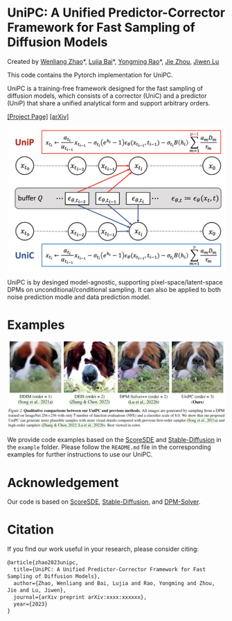 # UniPC: A Unified Predictor-Corrector Framework for Fast Sampling of Diffusion Models

Created by [Wenliang Zhao](https://wl-zhao.github.io/)\*, [Lujia Bai](https://openreview.net/profile?id=~Lujia_Bai1)*, [Yongming Rao](https://raoyongming.github.io/)\*, [Jie Zhou](https://scholar.google.com/citations?user=6a79aPwAAAAJ&hl=en&authuser=1), [Jiwen Lu](https://scholar.google.com/citations?user=TN8uDQoAAAAJ&hl=en&authuser=1)

This code contains the Pytorch implementation for UniPC.

UniPC is a training-free framework designed for the fast sampling of diffusion models, which consists of a corrector (UniC) and a predictor (UniP) that share a unified analytical form and support arbitrary orders.

[[Project Page]](https://unipc.ivg-research.xyz/) [[arXiv]](https://arxiv.org/abs/xxxx.xxxxx)

![intro](assets/intro.png)

UniPC is by desinged model-agnostic, supporting pixel-space/latent-space DPMs on unconditional/conditional sampling. It can also be applied to both noise prediction modle and data prediction model. 

# Examples

![demo](assets/demo.png)

We provide code examples based on the [ScoreSDE](https://github.com/yang-song/score_sde) and [Stable-Diffusion](https://github.com/CompVis/stable-diffusion) in the `example` folder. Please follow the `README.md` file in the corresponding examples for further instructions to use our UniPC.

# Acknowledgement

Our code is based on [ScoreSDE](https://github.com/yang-song/score_sde), [Stable-Diffusion](https://github.com/CompVis/stable-diffusion), and [DPM-Solver](https://github.com/LuChengTHU/dpm-solver).

# Citation

If you find our work useful in your research, please consider citing:

```
@article{zhao2023unipc,
  title={UniPC: A Unified Predictor-Corrector Framework for Fast Sampling of Diffusion Models},
  author={Zhao, Wenliang and Bai, Lujia and Rao, Yongming and Zhou, Jie and Lu, Jiwen},
  journal={arXiv preprint arXiv:xxxx:xxxxxx},
  year={2023}
}
```
